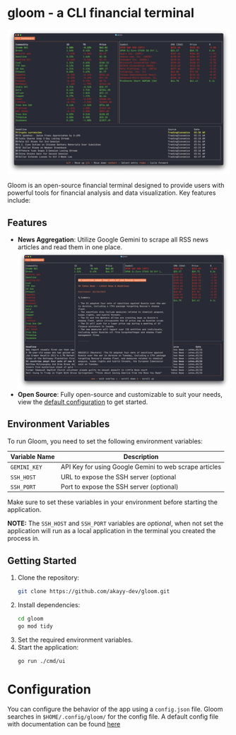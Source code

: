 # gloom - a CLI financial terminal

![Screenshot of gloom dashboard](./assets/Application.png)

Gloom is an open-source financial terminal designed to provide users with powerful tools for financial analysis and data visualization. Key features include:

## Features

- **News Aggregation**: Utilize Google Gemini to scrape all RSS news articles and read them in one place.
![Screenshot of news feature](./assets/News.png)
- **Open Source**: Fully open-source and customizable to suit your needs, view the [default configuration](./internal/shared/config/default.json) to get started.

## Environment Variables
To run Gloom, you need to set the following environment variables:

| Variable Name | Description                                            |
|---------------|--------------------------------------------------------|
| `GEMINI_KEY`  | API Key for using Google Gemini to web scrape articles |
| `SSH_HOST`    | URL to expose the SSH server (optional                 |
| `SSH_PORT`    | Port to expose the SSH server (optional)               |

Make sure to set these variables in your environment before starting the application.

**NOTE:** The `SSH_HOST` and `SSH_PORT` variables are *optional*, when not set
the application will run as a local application in the terminal you created the
process in.

## Getting Started

1. Clone the repository:
    ```bash
    git clone https://github.com/akayy-dev/gloom.git
    ```
2. Install dependencies:
    ```bash
    cd gloom
    go mod tidy
    ```
3. Set the required environment variables.
4. Start the application:
    ```bash
    go run ./cmd/ui
    ```

# Configuration
You can configure the behavior of the app using a `config.json` file. Gloom searches in `$HOME/.config/gloom/` for the config file. A default config file with documentation can be found [here](./internal/shared/config/default.json)
